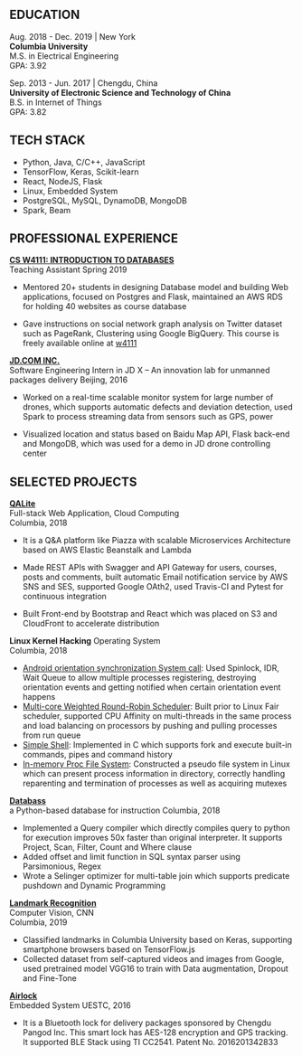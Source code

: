 ## EDUCATION
Aug. 2018 - Dec. 2019 | New York   
**Columbia University**  
M.S. in Electrical Engineering   
GPA: 3.92 

Sep. 2013 - Jun. 2017 | Chengdu, China   
**University of Electronic Science and Technology of China**  
B.S. in Internet of Things  
GPA: 3.82   

## TECH STACK
- Python, Java, C/C++, JavaScript
- TensorFlow, Keras, Scikit-learn
- React, NodeJS, Flask
- Linux, Embedded System
- PostgreSQL, MySQL, DynamoDB, MongoDB
- Spark, Beam

## PROFESSIONAL EXPERIENCE


[**CS W4111: INTRODUCTION TO DATABASES**](http://w4111.github.io)                                                                                               
Teaching Assistant
Spring 2019

* Mentored 20+ students in designing Database model and building Web applications, focused on Postgres and Flask, maintained an AWS RDS for holding 40 websites as course database

* Gave instructions on social network graph analysis on Twitter dataset such as PageRank, Clustering using Google BigQuery. This course is freely available online at [w4111](http://w4111.github.io)


[**JD.COM INC.**](http://x.jdwl.com/drone/index)    
Software Engineering Intern in JD X – An innovation lab for unmanned packages delivery 
Beijing, 2016
         
* Worked on a real-time scalable monitor system for large number of drones, which supports automatic defects and deviation detection, used Spark to process streaming data from sensors such as GPS, power

* Visualized location and status based on Baidu Map API, Flask back-end and MongoDB, which was used for a demo in JD drone controlling center

## SELECTED PROJECTS

[**QALite**](https://github.com/zw2497/QAlite)     
Full-stack Web Application, Cloud Computing    
Columbia, 2018      

* It is a Q&A platform like Piazza with scalable Microservices Architecture based on AWS Elastic Beanstalk and Lambda

* Made REST APIs with Swagger and API Gateway for users, courses, posts and comments, built automatic Email notification service by AWS SNS and SES, supported Google OAth2, used Travis-CI and Pytest for continuous integration

* Built Front-end by Bootstrap and React which was placed on S3 and CloudFront to accelerate distribution

**Linux Kernel Hacking**
Operating System    
Columbia, 2018

* [Android orientation synchronization System call](https://github.com/zw2497/Android-Orientation-Synchronizer): Used Spinlock, IDR, Wait Queue to allow multiple processes registering, destroying orientation events and getting notified when certain orientation event happens
* [Multi-core Weighted Round-Robin Scheduler](https://github.com/zw2497/Linux-Weight-Round-Robin-scheduler):  Built prior to Linux Fair scheduler, supported CPU Affinity on multi-threads in the same process and load balancing on processors by pushing and pulling processes from run queue
* [Simple Shell](https://github.com/zw2497/Linux-Simple-Shell): Implemented in C which supports fork and execute built-in commands, pipes and command history
* [In-memory Proc File System](https://github.com/zw2497/Linux-Proc-File-System):  Constructed a pseudo file system in Linux which can present process information in directory, correctly handling reparenting and termination of processes as well as acquiring mutexes

[**Databass**](https://github.com/zw2497/DatabassEngine)      
a Python-based database for instruction
Columbia, 2018

* Implemented a Query compiler which directly compiles query to python for execution improves 50x faster than original interpreter. It supports Project, Scan, Filter, Count and Where clause
* Added offset and limit function in SQL syntax parser using Parsimonious, Regex
* Wrote a Selinger optimizer for multi-table join which supports predicate pushdown and Dynamic Programming

[**Landmark Recognition**](https://zw2497.github.io)        
Computer Vision, CNN       
Columbia, 2019    

* Classified landmarks in Columbia University based on Keras, supporting smartphone browsers based on TensorFlow.js 
* Collected dataset from self-captured videos and images from Google, used pretrained model VGG16 to train with Data augmentation, Dropout and Fine-Tone

[**Airlock**](https://zw2497.github.io)            
Embedded System                                                                                                                                         UESTC, 2016     

* It is a Bluetooth lock for delivery packages sponsored by Chengdu Pangod Inc. This smart lock has AES-128 encryption and GPS tracking. It supported BLE Stack using TI CC2541. Patent No. 2016201342833
